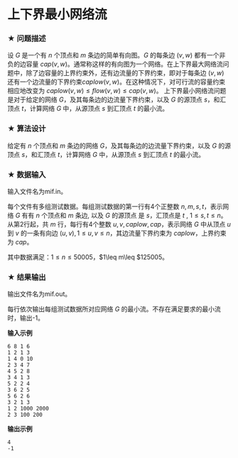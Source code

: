 # 上下界最小网络流

### ★ 问题描述

设 $G$ 是一个有 $n$ 个顶点和 $m$ 条边的简单有向图。$G$ 的每条边  $(v,w)$ 都有一个非负的边容量 $cap(v,w)$。通常称这样的有向图为一个网络。在上下界最大网络流问题中，除了边容量的上界约束外，还有边流量的下界约束，即对于每条边 $(v,w)$ 还有一个边流量的下界约束$caplow(v,w)$。在这种情况下，对可行流的容量约束相应地改变为 $caplow(v,w)≤flow(v,w)≤cap(v,w)$。
上下界最小网络流问题是对于给定的网络 $G$，及其每条边的边流量下界约束，以及 $G$ 的源顶点 $s$，和汇顶点 $t$，计算网络 $G$ 中，从源顶点 $s$ 到汇顶点 $t$ 的最小流。

### ★ 算法设计

给定有 $n$ 个顶点和 $m$ 条边的网络 $G$，及其每条边的边流量下界约束，以及 $G$ 的源顶点 $s$，和汇顶点 $t$，计算网络 $G$ 中，从源顶点 $s$ 到汇顶点 $t$ 的最小流。

### ★ 数据输入

输入文件名为mif.in。

每个文件有多组测试数据。每组测试数据的第一行有4个正整数 $n,m,s,t​$，表示网络 $G​$ 有有 $n​$ 个顶点和 $m​$ 条边, 以及 $G​$ 的源顶点 是 $s​$，汇顶点是 $t​$ ,  $1\leq s,t\leq n​$。
从第2行起，共 $m$ 行，每行有4个整数 $u,v,caplow,cap$，表示网络 $G$ 中从顶点 $u$ 到 $v$ 的一条有向边  $(u,v), 1\leq u,v\leq n$，其边流量下界约束为 $caplow$，上界约束为 $cap$。

其中数据满足：$1\leq n\leq 50005$，$1\leq m\leq $125005。

### ★ 结果输出

输出文件名为mif.out。

每行依次输出每组测试数据所对应网络 $G$ 的最小流。不存在满足要求的最小流时，输出-1。

**输入示例**  

```
6 8 1 6
1 2 1 3
1 4 0 10
2 3 4 7
4 5 2 8
3 4 1 3
5 2 2 4
3 6 2 5
5 6 2 6
3 2 1 3
1 2 1000 2000
2 3 100 200
```

**输出示例**  

```
4
-1
```


